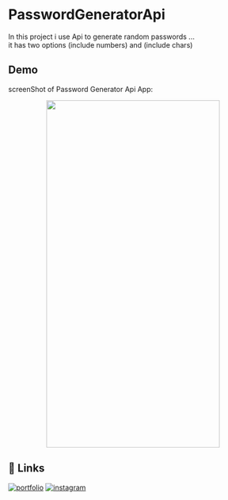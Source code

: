 # PasswordGeneratorApi

In this project i use Api to generate random passwords ...<br />
it has two options (include numbers) and (include chars) <br />

## Demo

screenShot of Password Generator Api App:


<p align="center">
<img src="https://user-images.githubusercontent.com/81583283/233843215-d68fdfda-c48d-4ef9-a1ea-42deec5bac28.png" width="350" height="700">
</p>



## 🔗 Links
[![portfolio](https://img.shields.io/badge/download_apk_file-000?style=for-the-badge&logo=ko-fi&logoColor=white)](https://github.com/AlirezaJahangiri/PasswordGeneratorApi/raw/main/app/release/app-release.apk)
[![instagram](https://img.shields.io/badge/instagram-1DA1F2?style=for-the-badge&logo=instagram&logoColor=red)](https://www.instagram.com/awli.io/)
